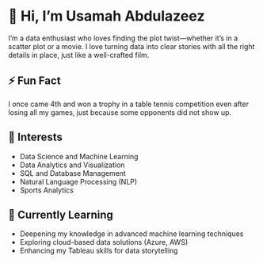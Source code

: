 # 👋 Hi, I’m Usamah Abdulazeez

I’m a data enthusiast who loves finding the plot twist—whether it’s in a scatter plot or a movie. I love turning data into clear stories with all the right details in place, just like a well-crafted film.

## ⚡ Fun Fact
I once came 4th and won a trophy in a table tennis competition even after losing all my games, just because some opponents did not show up.

## 👀 Interests
- Data Science and Machine Learning
- Data Analytics and Visualization
- SQL and Database Management
- Natural Language Processing (NLP)
- Sports Analytics

## 🌱 Currently Learning
- Deepening my knowledge in advanced machine learning techniques
- Exploring cloud-based data solutions (Azure, AWS)
- Enhancing my Tableau skills for data storytelling






<svg viewBox="0 0 115 25" xmlns="http://www.w3.org/2000/svg" xmlns:xlink="http://www.w3.org/1999/xlink">
  <!-- SVG content goes here -->
</svg>
